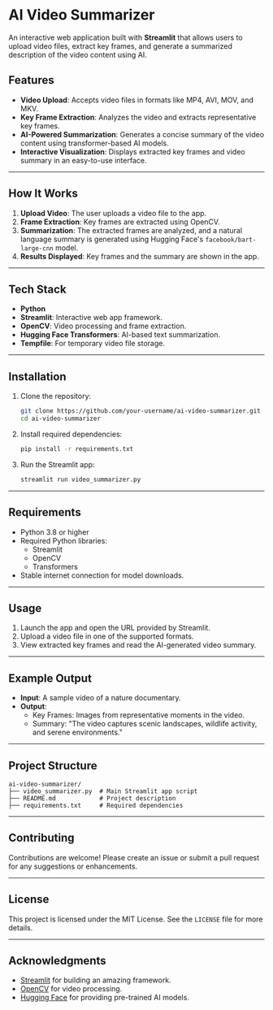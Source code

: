 # AI Video Summarizer

An interactive web application built with **Streamlit** that allows users to upload video files, extract key frames, and generate a summarized description of the video content using AI.

## Features

- **Video Upload**: Accepts video files in formats like MP4, AVI, MOV, and MKV.
- **Key Frame Extraction**: Analyzes the video and extracts representative key frames.
- **AI-Powered Summarization**: Generates a concise summary of the video content using transformer-based AI models.
- **Interactive Visualization**: Displays extracted key frames and video summary in an easy-to-use interface.

---

## How It Works

1. **Upload Video**: The user uploads a video file to the app.
2. **Frame Extraction**: Key frames are extracted using OpenCV.
3. **Summarization**: The extracted frames are analyzed, and a natural language summary is generated using Hugging Face's `facebook/bart-large-cnn` model.
4. **Results Displayed**: Key frames and the summary are shown in the app.

---

## Tech Stack

- **Python**
- **Streamlit**: Interactive web app framework.
- **OpenCV**: Video processing and frame extraction.
- **Hugging Face Transformers**: AI-based text summarization.
- **Tempfile**: For temporary video file storage.

---

## Installation

1. Clone the repository:
   ```bash
   git clone https://github.com/your-username/ai-video-summarizer.git
   cd ai-video-summarizer
   ```

2. Install required dependencies:
   ```bash
   pip install -r requirements.txt
   ```

3. Run the Streamlit app:
   ```bash
   streamlit run video_summarizer.py
   ```

---

## Requirements

- Python 3.8 or higher
- Required Python libraries:
  - Streamlit
  - OpenCV
  - Transformers
- Stable internet connection for model downloads.

---

## Usage

1. Launch the app and open the URL provided by Streamlit.
2. Upload a video file in one of the supported formats.
3. View extracted key frames and read the AI-generated video summary.

---

## Example Output

- **Input**: A sample video of a nature documentary.
- **Output**:
  - Key Frames: Images from representative moments in the video.
  - Summary: "The video captures scenic landscapes, wildlife activity, and serene environments."

---

## Project Structure

```
ai-video-summarizer/
├── video_summarizer.py  # Main Streamlit app script
├── README.md            # Project description
├── requirements.txt     # Required dependencies
```

---

## Contributing

Contributions are welcome! Please create an issue or submit a pull request for any suggestions or enhancements.

---

## License

This project is licensed under the MIT License. See the `LICENSE` file for more details.

---

## Acknowledgments

- [Streamlit](https://streamlit.io/) for building an amazing framework.
- [OpenCV](https://opencv.org/) for video processing.
- [Hugging Face](https://huggingface.co/) for providing pre-trained AI models.
